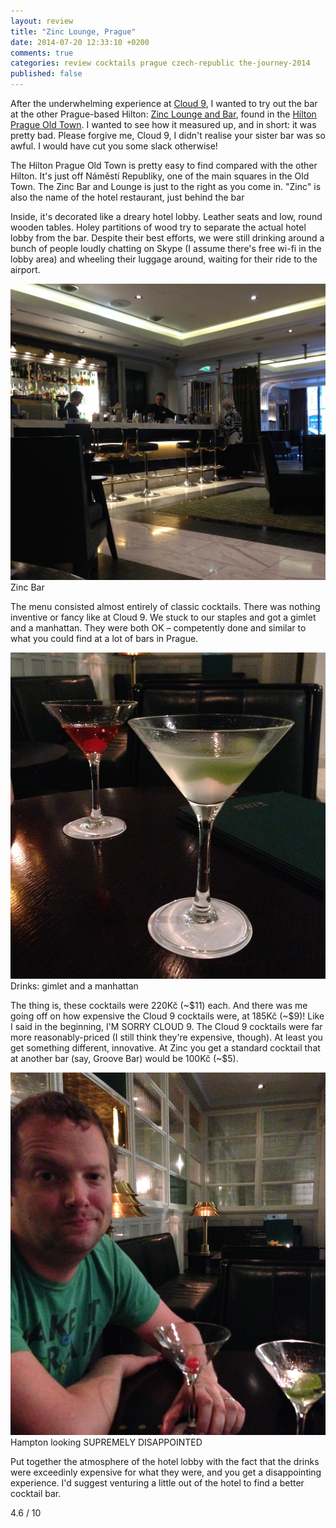 ```yaml
---
layout: review
title: "Zinc Lounge, Prague"
date: 2014-07-20 12:33:10 +0200
comments: true
categories: review cocktails prague czech-republic the-journey-2014
published: false
---
```


<div itemprop="description">

  <p>After the underwhelming experience at <a href="/blog/2014/07/19/cloud-9-prague">Cloud 9</a>, I wanted to try out the bar at the other Prague-based Hilton: <a href="http://www.hiltonpragueoldtown.com/loungebar-en.html"><span itemprop="itemreviewed">Zinc Lounge and Bar</span></a>, found in the <a href="https://www.google.com/maps/place/Hilton+Prague+Old+Town/@50.088515,14.431864,17z/data=!3m1!4b1!4m2!3m1!1s0x0:0x63a407a250359dc7">Hilton Prague Old Town</a>. I wanted to see how it measured up, and in short: it was pretty bad. Please forgive me, Cloud 9, I didn't realise your sister bar was so awful. I would have cut you some slack otherwise!</p>

  <p>The Hilton Prague Old Town is pretty easy to find compared with the other Hilton. It's just off Náměstí Republiky, one of the main squares in the Old Town. The Zinc Bar and Lounge is just to the right as you come in. "Zinc" is also the name of the hotel restaurant, just behind the bar</p>

  <p>Inside, it's decorated like a dreary hotel lobby. Leather seats and low, round wooden tables. Holey partitions of wood try to separate the actual hotel lobby from the bar. Despite their best efforts, we were still drinking around a bunch of people loudly chatting on Skype (I assume there's free wi-fi in the lobby area) and wheeling their luggage around, waiting for their ride to the airport.</p>

  <div class="img">
    <img src="/images/the-journey/prague/cocktails/zinc-bar.jpg">
    <div class="alt">Zinc Bar</div>
  </div>

  <p>The menu consisted almost entirely of classic cocktails. There was nothing inventive or fancy like at Cloud 9. We stuck to our staples and got a gimlet and a manhattan. They were both OK – competently done and similar to what you could find at a lot of bars in Prague.</p>

  <div class="img">
    <img src="/images/the-journey/prague/cocktails/zinc-cocktails.jpg">
    <div class="alt">Drinks: gimlet and a manhattan</div>
  </div>

  <p>The thing is, these cocktails were 220Kč (~$11) each. And there was me going off on how expensive the Cloud 9 cocktails were, at 185Kč (~$9)! Like I said in the beginning, I'M SORRY CLOUD 9. The Cloud 9 cocktails were far more reasonably-priced (I still think they're expensive, though). At least you get something different, innovative. At Zinc you get a standard cocktail that at another bar (say, Groove Bar) would be 100Kč (~$5).</p>

  <div class="img">
    <img src="/images/the-journey/prague/cocktails/zinc-interior.jpg">
    <div class="alt">Hampton looking SUPREMELY DISAPPOINTED</div>
  </div>

  <p><span itemprop="summary">Put together the atmosphere of the hotel lobby with the fact that the drinks were exceedinly expensive for what they were, and you get a disappointing experience. I'd suggest venturing a little out of the hotel to find a better cocktail bar.</span></p>

  <p class="score">
    <span itemprop="rating" itemscope itemtype="http://data-vocabulary.org/Rating">
      <span itemprop="value">4.6</span> 
      <meta itemprop="best" content="10"/> / 10
    </span> 
  </p>
  
</div>